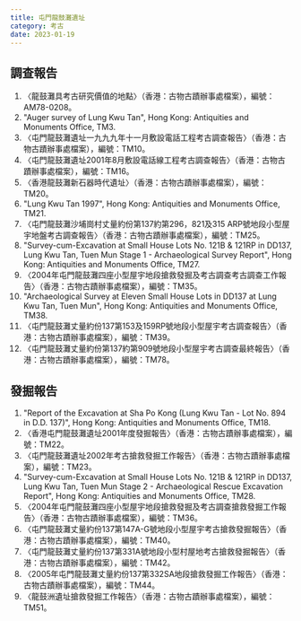 ```yaml
---
title: 屯門龍鼓灘遺址
category: 考古
date: 2023-01-19
---
```

## 調查報告
1. 〈龍鼓灘具考古研究價值的地點〉（香港：古物古蹟辦事處檔案），編號：AM78-0208。
2. "Auger survey of Lung Kwu Tan", Hong Kong: Antiquities and Monuments Office, TM3.
3. 〈屯門龍鼓灘遺址一九九九年十一月敷設電話工程考古調查報告〉（香港：古物古蹟辦事處檔案），編號：TM10。
4. 〈屯門龍鼓灘遺址2001年8月敷設電話線工程考古調查報告〉（香港：古物古蹟辦事處檔案），編號：TM16。
5. 〈香港龍鼓灘新石器時代遺址〉（香港：古物古蹟辦事處檔案），編號：TM20。
6. "Lung Kwu Tan 1997", Hong Kong: Antiquities and Monuments Office, TM21.
7. 〈屯門龍鼓灘沙埔崗村丈量約份第137約第296，821及315 ARP號地段小型屋宇地盤考古調查報告〉（香港：古物古蹟辦事處檔案），編號：TM25。
8. "Survey-cum-Excavation at Small House Lots No. 121B & 121RP in DD137, Lung Kwu Tan, Tuen Mun Stage 1 - Archaeological Survey Report", Hong Kong: Antiquities and Monuments Office, TM27.
9. 〈2004年屯門龍鼓灘四座小型屋宇地段搶救發掘及考古調查考古調查工作報告〉（香港：古物古蹟辦事處檔案），編號：TM35。
10. "Archaeological Survey at Eleven Small House Lots in DD137 at Lung Kwu Tan, Tuen Mun", Hong Kong: Antiquities and Monuments Office, TM38.
11. 〈屯門龍鼓灘丈量約份137第153及159RP號地段小型屋宇考古調查報告〉（香港：古物古蹟辦事處檔案），編號：TM39。
12. 〈屯門龍鼓灘丈量約份第137約第909號地段小型屋宇考古調查最終報告〉（香港：古物古蹟辦事處檔案），編號：TM78。
## 發掘報告
1. "Report of the Excavation at Sha Po Kong (Lung Kwu Tan - Lot No. 894 in D.D. 137)", Hong Kong: Antiquities and Monuments Office, TM18.
2. 〈香港屯門龍鼓灘遺址2001年度發掘報告〉（香港：古物古蹟辦事處檔案），編號：TM22。
3. 〈屯門龍鼓灘遺址2002年考古搶救發掘工作報告〉（香港：古物古蹟辦事處檔案），編號：TM23。
4. "Survey-cum-Excavation at Small House Lots No. 121B & 121RP in DD137, Lung Kwu Tan, Tuen Mun Stage 2 - Archaeological Rescue Excavation Report", Hong Kong: Antiquities and Monuments Office, TM28.
5. 〈2004年屯門龍鼓灘四座小型屋宇地段搶救發掘及考古調查搶救發掘工作報告〉（香港：古物古蹟辦事處檔案），編號：TM36。
6. 〈屯門龍鼓灘丈量約份137第147A-G號地段小型屋宇考古搶救發掘報告〉（香港：古物古蹟辦事處檔案），編號：TM40。
7. 〈屯門龍鼓灘丈量約份137第331A號地段小型村屋地考古搶救發掘報告〉（香港：古物古蹟辦事處檔案），編號：TM42。
8. 〈2005年屯門龍鼓灘丈量約份137第332SA地段搶救發掘工作報告〉（香港：古物古蹟辦事處檔案），編號：TM44。
9.  〈龍鼓洲遺址搶救發掘工作報告〉（香港：古物古蹟辦事處檔案），編號：TM51。